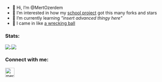 - 👋 Hi, I’m @MertOzerdem
- 👀 I’m interested in how my [school project](https://github.com/MertOzerdem/DDOS-TOLL) got this many forks and stars
- 🌱 I’m currently learning *"insert advanced thingy here"*
- 🚀 I came in like [a wrecking ball](https://www.youtube.com/watch?v=dQw4w9WgXcQ)


<h3 align="left">Stats:</h3>
<a href="https://github.com/anuraghazra/github-readme-stats">
  <img align="center" src="https://github-readme-stats.vercel.app/api?username=MertOzerdem&count_private=true&show_icons=true&theme=algolia&hide=stars" />
</a>
<a href="https://github.com/anuraghazra/convoychat">
  <img align="center" src="https://github-readme-stats.vercel.app/api/top-langs/?username=MertOzerdem&layout=compact&theme=algolia" />
</a>

<h3 align="left">Connect with me:</h3>
<p align="left">
<a href="https://www.linkedin.com/in/mert-%C3%B6zerdem-a71798186/" target="blank"><img align="center" src="https://raw.githubusercontent.com/MertOzerdem/MertOzerdem/blob/main/linkedIn.svg" alt="mertozerdem" height="30" width="30" /></a>
